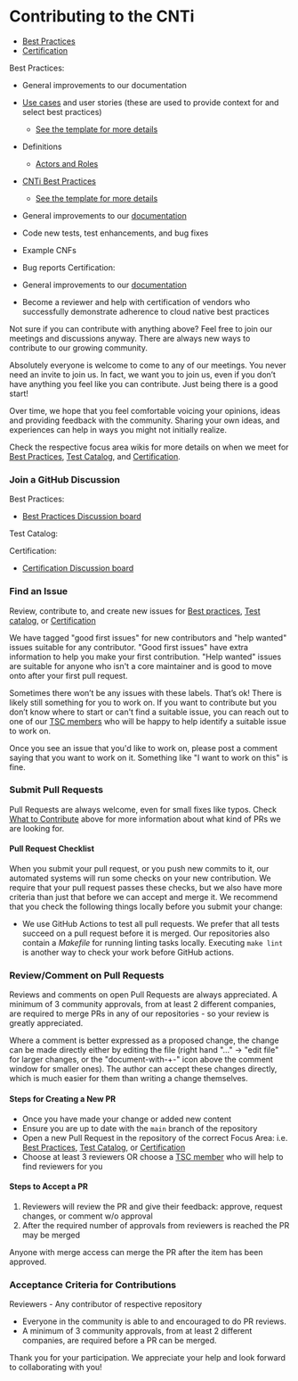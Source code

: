 # Contributing to the CNTi



- [Best Practices](https://wiki.lfnetworking.org/x/HAAxBw)
- [Certification](https://wiki.lfnetworking.org/x/IAAxBw)


Best Practices:
- General improvements to our documentation
- [Use cases](https://github.com/lfn-cnti/bestpractices/blob/main/doc/use-case/) and user stories (these are used to provide context for and select best practices)
  - [See the template for more details](https://github.com/lfn-cnti/bestpractices/blob/main/doc/use-case/NNNN-UC-template.md)
- Definitions
  - [Actors and Roles](https://github.com/lfn-cnti/bestpractices/discussions/30)
- [CNTi Best Practices](https://github.com/lfn-cnti/bestpractices/blob/main/doc/best_cnf_dev.md)
  - [See the template for more details](https://github.com/lfn-cnti/bestpractices/blob/main/doc/cbpps/NNNN-cbpp-template.md)

- General improvements to our [documentation](https://github.com/lfn-cnti/testsuite/blob/main/docs/TEST_DOCUMENTATION.md)
- Code new tests, test enhancements, and bug fixes
- Example CNFs
- Bug reports
Certification:
- General improvements to our [documentation](https://github.com/lfn-cnti/certification)
- Become a reviewer and help with certification of vendors who successfully demonstrate adherence to cloud native best practices

Not sure if you can contribute with anything above?  Feel free to join our meetings and discussions anyway.  There are always new ways to contribute to our growing community.  



Absolutely everyone is welcome to come to any of our meetings. You never need an invite to join us. In fact, we want you to join us, even if you don’t have anything you feel like you can  contribute. Just being there is a good start!

Over time, we hope that you feel comfortable voicing your opinions, ideas and providing feedback with the community. Sharing your own ideas, and experiences can help in ways you might not initially realize.

Check the respective focus area wikis for more details on when we meet for [Best Practices](https://wiki.lfnetworking.org/x/HAAxBw), [Test Catalog](https://wiki.lfnetworking.org/x/HgAxBw), and [Certification](https://wiki.lfnetworking.org/x/IAAxBw). 

### Join a GitHub Discussion

Best Practices:
- [Best Practices Discussion board](https://github.com/lfn-cnti/bestpractices/discussions)

Test Catalog:

Certification:
- [Certification Discussion board](https://github.com/lfn-cnti/certification/discussions)

### Find an Issue

Review, contribute to, and create new issues for [Best practices](https://github.com/lfn-cnti/bestpractices/issues), [Test catalog](https://github.com/lfn-cnti/testsuite/issues), or [Certification](https://github.com/lfn-cnti/certification/issues)

We have tagged "good first issues" for new contributors and "help wanted" issues suitable for any contributor. "Good first issues" have extra information to help you make your first contribution. "Help wanted" issues are suitable for anyone who isn't a core maintainer and is good to move onto after your first pull request.

Sometimes there won’t be any issues with these labels. That’s ok! There is likely still something for you to work on. If you want to contribute but you don’t know where to start or can't find a suitable issue, you can reach out to one of our [TSC members](https://wiki.lfnetworking.org/display/LN/CNTi+Governance) who will be happy to help identify a suitable issue to work on.   

Once you see an issue that you'd like to work on, please post a comment saying that you want to work on it. Something like "I want to work on this" is fine.

### Submit Pull Requests

Pull Requests are always welcome, even for small fixes like typos. Check [What to Contribute](#what-to-contribute) above for more information about what kind of PRs we are looking for.

#### Pull Request Checklist

When you submit your pull request, or you push new commits to it, our automated systems will run some checks on your new contribution. We require that your pull request passes these checks, but we also have more criteria than just that before we can accept and merge it. We recommend that you check the following things locally before you submit your change:

- We use GitHub Actions to test all pull requests. We prefer that all tests succeed on a pull request before it is merged. Our repositories also contain a *Makefile* for running linting tasks locally. Executing `make lint` is another way to check your work before GitHub actions.

### Review/Comment on Pull Requests

Reviews and comments on open Pull Requests are always appreciated.  A minimum of 3 community approvals, from at least 2 different companies, are required to merge PRs in any of our repositories -  so your review is greatly appreciated.

Where a comment is better expressed as a proposed change, the change can be made directly either by editing the file (right hand "..." -> "edit file" for larger changes, or the "document-with-+-" icon above the comment window for smaller ones).   The author can accept these changes directly, which is much easier for them than writing a change themselves.

#### Steps for Creating a New PR

- Once you have made your change or added new content
- Ensure you are up to date with the `main` branch of the repository
- Open a new Pull Request in the repository of the correct Focus Area: i.e. [Best Practices](https://github.com/lfn-cnti/bestpractices/pulls), [Test Catalog](https://github.com/lfn-cnti/testsuite/pulls), or [Certification](https://github.com/lfn-cnti/certification/pulls)
- Choose at least 3 reviewers OR choose a [TSC member](https://wiki.lfnetworking.org/x/pwAxBw) who will help to find reviewers for you

#### Steps to Accept a PR

1. Reviewers will review the PR and give their feedback: approve, request changes, or comment w/o approval
1. After the required number of approvals from reviewers is reached the PR may be merged

Anyone with merge access can merge the PR after the item has been approved.

### Acceptance Criteria for Contributions
Reviewers - Any contributor of respective repository
- Everyone in the community is able to and encouraged to do PR reviews. 
- A minimum of 3 community approvals, from at least 2 different companies, are required before a PR can be merged.


Thank you for your participation. We appreciate your help and look forward to collaborating with you!